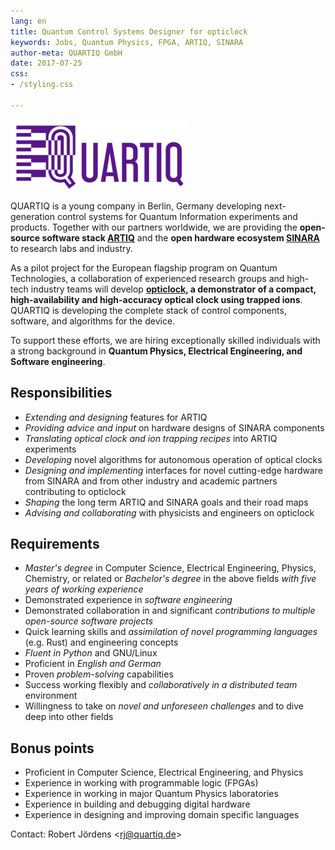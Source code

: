 ```yaml
---
lang: en
title: Quantum Control Systems Designer for opticlock
keywords: Jobs, Quantum Physics, FPGA, ARTIQ, SINARA
author-meta: QUARTIQ GmbH
date: 2017-07-25
css:
- /styling.css

---
```


[![QUARTIQ](/quartiq_small.png)](/)

QUARTIQ is a young company in Berlin, Germany developing next-generation control systems for Quantum Information experiments and products. Together with our partners worldwide, we are providing the **open-source software stack [ARTIQ](https://m-labs.hk/artiq/)** and the **open hardware ecosystem [SINARA](https://github.com/m-labs/sinara)** to research labs and industry.

As a pilot project for the European flagship program on Quantum Technologies, a collaboration of experienced research groups and high-tech industry teams will develop **[opticlock](http://www.opticlock.de/en/info/), a demonstrator of a compact, high-availability and high-accuracy optical clock using trapped ions**.
QUARTIQ is developing the complete stack of control components, software, and algorithms for the device.

To support these efforts, we are hiring exceptionally skilled individuals with a strong background in **Quantum Physics, Electrical Engineering, and Software engineering**.

## Responsibilities

* *Extending and designing* features for ARTIQ
* *Providing advice and input* on hardware designs of SINARA components
* *Translating optical clock and ion trapping recipes* into ARTIQ experiments
* *Developing* novel algorithms for autonomous operation of optical clocks
* *Designing and implementing* interfaces for novel cutting-edge hardware from SINARA and from other industry and academic partners contributing to opticlock
* *Shaping* the long term ARTIQ and SINARA goals and their road maps
* *Advising and collaborating* with physicists and engineers on opticlock

## Requirements

* *Master's degree* in Computer Science, Electrical Engineering, Physics, Chemistry, or related or *Bachelor's degree* in the above fields *with five years of working experience*
* Demonstrated experience in *software engineering*
* Demonstrated collaboration in and significant *contributions to multiple open-source software projects*
* Quick learning skills and *assimilation of novel programming languages* (e.g. Rust) and engineering concepts
* *Fluent in Python* and GNU/Linux
* Proficient in *English and German*
* Proven *problem-solving* capabilities
* Success working flexibly and *collaboratively in a distributed team* environment
* Willingness to take on *novel and unforeseen challenges* and to dive deep into other fields

## Bonus points

* Proficient in Computer Science, Electrical Engineering, and Physics
* Experience in working with programmable logic (FPGAs)
* Experience in working in major Quantum Physics laboratories
* Experience in building and debugging digital hardware
* Experience in designing and improving domain specific languages

Contact: Robert Jördens <[rj@quartiq.de](rj@quartiq.de)>

